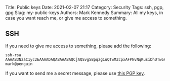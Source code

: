 Title: Public keys
Date: 2021-02-07 21:17
Category: Security
Tags: ssh, pgp, gpg
Slug: my-public-keys
Authors: Mark Kennedy
Summary: All my keys, in case you want reach me, or give me access to something.

## SSH 

If you need to give me access to something, please add the following:

```
ssh-rsa AAAAB3NzaC1yc2EAAAADAQABAAABAQCjAQSvgSBpqzg1uQTwMZcpxAFPNvNqKusiDhUTw6AqzMls7uCfjkhVO1To7wa37yg4FmwucqkYxS9puNOFLdW1mc8fX14E4JNgNZZNZ3plSnbH9j77GX3UnvA/OZiqQmJuTDMwQhbodPCtZZrbEwztoanmyemj/yeCWFkriGeQOVU2OSccziF1I3F8rhmmtmcIuwnsBBxsjmdLOCuTo6jbCl86hfezssVN4QziEAWVYRarNyGl34sZsxIy+3mg59cSygi/8TJ3LZz60wRkvOt/fmpGoJOZX/i3e555EJVXXqIMTsCa9AFCRNXd6QjG8s1pAFc513M8ErnzgNbzIeaz mark@penguin
```

If you want to send me a secret message, please use [this PGP key](https://keyserver.ubuntu.com/pks/lookup?op=get&search=0x45b9e621c5076648709e75b462ca451cce9d6c01).